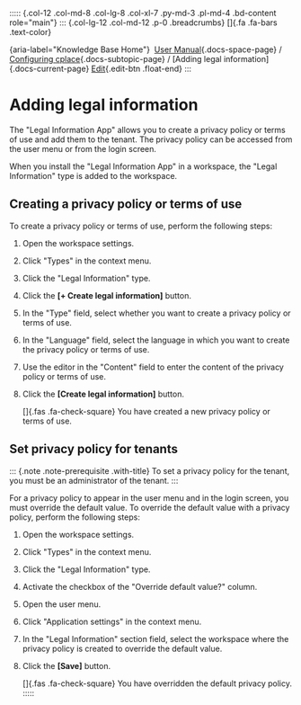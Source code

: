 ::::: {.col-12 .col-md-8 .col-lg-8 .col-xl-7 .py-md-3 .pl-md-4 .bd-content role="main"}
::: {.col-lg-12 .col-md-12 .p-0 .breadcrumbs}
[]{.fa .fa-bars .text-color}

[](https://docs.cplace.io/){aria-label="Knowledge Base Home"}  [User
Manual](/user-manual-en/){.docs-space-page} / [Configuring
cplace](/user-manual-en/cplace-konfigurieren/){.docs-subtopic-page} /
[Adding legal information]{.docs-current-page} [
Edit](https://github.com/collaborationfactory/cplace-doc-user-enu/blob/release/25.2/cplace-konfigurieren/datenschutzrichtlinie-hinzufuegen.md){.edit-btn
.float-end}
:::

# Adding legal information

The "Legal Information App" allows you to create a privacy policy or
terms of use and add them to the tenant. The privacy policy can be
accessed from the user menu or from the login screen.

When you install the "Legal Information App" in a workspace, the "Legal
Information" type is added to the workspace.

## Creating a privacy policy or terms of use

To create a privacy policy or terms of use, perform the following steps:

1.  Open the workspace settings.

2.  Click "Types" in the context menu.

3.  Click the "Legal Information" type.

4.  Click the **\[+ Create legal information\]** button.

5.  In the "Type" field, select whether you want to create a privacy
    policy or terms of use.

6.  In the "Language" field, select the language in which you want to
    create the privacy policy or terms of use.

7.  Use the editor in the "Content" field to enter the content of the
    privacy policy or terms of use.

8.  Click the **\[Create legal information\]** button.

    []{.fas .fa-check-square} You have created a new privacy policy or
    terms of use.

## Set privacy policy for tenants

::: {.note .note-prerequisite .with-title}
To set a privacy policy for the tenant, you must be an administrator of
the tenant.
:::

For a privacy policy to appear in the user menu and in the login screen,
you must override the default value. To override the default value with
a privacy policy, perform the following steps:

1.  Open the workspace settings.

2.  Click "Types" in the context menu.

3.  Click the "Legal Information" type.

4.  Activate the checkbox of the "Override default value?" column.

5.  Open the user menu.

6.  Click "Application settings" in the context menu.

7.  In the "Legal Information" section field, select the workspace where
    the privacy policy is created to override the default value.

8.  Click the **\[Save\]** button.

    []{.fas .fa-check-square} You have overridden the default privacy
    policy.
:::::
